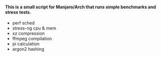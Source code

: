 #### This is a small script for Manjaro/Arch that runs simple benchmarks and stress tests.
* perf sched
* stress-ng cpu & mem
* xz compression
* ffmpeg compilation
* pi calculation
* argon2 hashing
